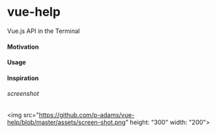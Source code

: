 # vue-help

Vue.js API in the Terminal

#### Motivation

#### Usage

#### Inspiration

###### screenshot
<img
    src="https://github.com/p-adams/vue-help/blob/master/assets/screen-shot.png"
    height: "300" width: "200">
